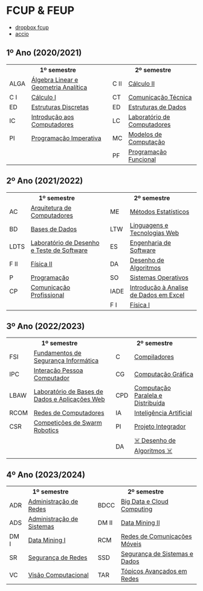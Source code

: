# FCUP & FEUP

* [dropbox fcup](https://www.dropbox.com/sh/3qfjyb43fkof7ll/AAAfKRquLZRwHRWPYyqcupSia?dl=0)
* [accio](https://accio.pt/feup/L:EIC)

## 1º Ano (2020/2021)
<table>
    <tr>
        <th colspan="2">1º semestre</th>
        <th colspan="2">2º semestre</th>
    </tr> 
    <tr>
        <td>ALGA</td>
        <td><a href="https://github.com/DanielaTomas/FCUP-FEUP/tree/main/1%C2%BAano/1%C2%BAsemestre/ALGA">Álgebra Linear e Geometria Analítica</a></td>
        <td>C II</td>
        <td><a href="https://github.com/DanielaTomas/FCUP-FEUP/tree/main/1%C2%BAano/2%C2%BAsemestre/Calculo%20II">Cálculo II</a></td>
    </tr>
    <tr>
        <td>C I</td>
        <td><a href="https://github.com/DanielaTomas/FCUP-FEUP/tree/main/1%C2%BAano/1%C2%BAsemestre/C%C3%A1lculo%20I">Cálculo I</a></td>
        <td>CT</td>
        <td><a href="https://github.com/DanielaTomas/FCUP-FEUP/tree/main/1%C2%BAano/2%C2%BAsemestre/Comunica%C3%A7%C3%A3o%20T%C3%A9cnica">Comunicação Técnica</a></td>
    </tr>
    <tr>
        <td>ED</td>
        <td><a href="https://github.com/DanielaTomas/FCUP-FEUP/tree/main/1%C2%BAano/1%C2%BAsemestre/Estruturas%20Discretas">Estruturas Discretas</a></td>
        <td>ED</td>
        <td><a href="https://github.com/DanielaTomas/FCUP-FEUP/tree/main/1%C2%BAano/2%C2%BAsemestre/Estruturas%20de%20Dados">Estruturas de Dados</a></td>
    </tr>
    <tr>
        <td>IC</td>
        <td><a href="https://github.com/DanielaTomas/FCUP-FEUP/tree/main/1%C2%BAano/1%C2%BAsemestre/Introdu%C3%A7%C3%A3o%20aos%20Computadores">Introdução aos Computadores</a></td>
        <td>LC</td>
        <td><a href="https://github.com/DanielaTomas/FCUP-FEUP/tree/main/1%C2%BAano/2%C2%BAsemestre/Laborat%C3%B3rio%20de%20Computadores">Laboratório de Computadores</a></td>
    </tr>
    <tr>
        <td>PI</td>
        <td><a href="https://github.com/DanielaTomas/FCUP-FEUP/tree/main/1%C2%BAano/1%C2%BAsemestre/PI_CC1003">Programação Imperativa</a></td>
        <td>MC</td>
        <td><a href="https://github.com/DanielaTomas/FCUP-FEUP/tree/main/1%C2%BAano/2%C2%BAsemestre/Modelos%20Computa%C3%A7%C3%A3o">Modelos de Computação</a></td>
    </tr>
        <tr>
        <td></td>
        <td></td>
        <td>PF</td>
        <td><a href="https://github.com/DanielaTomas/FCUP-FEUP/tree/main/1%C2%BAano/2%C2%BAsemestre/Programa%C3%A7%C3%A3o%20Funcional">Programação Funcional</a></td>
    </tr>
</table>

## 2º Ano (2021/2022)
<table>
    <tr>
        <th colspan="2">1º semestre</th>
        <th colspan="2">2º semestre</th>
    </tr> 
    <tr>
        <td>AC</td>
        <td><a href="https://github.com/DanielaTomas/FCUP-FEUP/tree/main/2%C2%BAano/1%C2%BAsemestre/Arquitetura%20de%20Computadores">Arquitetura de Computadores</a></td>
        <td>ME</td>
        <td><a href="https://github.com/DanielaTomas/FCUP-FEUP/tree/main/2%C2%BAano/2%C2%BAsemestre/M%C3%A9todos%20Estat%C3%ADsticos">Métodos Estatísticos</a></td>
    </tr>
    <tr>
        <td>BD</td>
        <td><a href="https://github.com/DanielaTomas/FCUP-FEUP/tree/main/2%C2%BAano/1%C2%BAsemestre/Bases%20de%20Dados">Bases de Dados</a></td>
        <td>LTW</td>
        <td><a href="https://github.com/DanielaTomas/FCUP-FEUP/tree/main/2%C2%BAano/2%C2%BAsemestre/Linguagens%20e%20Tecnologias%20Web">Linguagens e Tecnologias Web</a></td>
    </tr>
    <tr>
        <td>LDTS</td>
        <td><a href="https://github.com/DanielaTomas/FCUP-FEUP/tree/main/2%C2%BAano/1%C2%BAsemestre/LDTS">Laboratório de Desenho e Teste de Software</a></td>
        <td>ES</td>
        <td><a href="https://github.com/DanielaTomas/FCUP-FEUP/tree/main/2%C2%BAano/2%C2%BAsemestre/Engenharia%20de%20Software">Engenharia de Software</a></td>
    </tr>
    <tr>
        <td>F II</td>
        <td><a href="https://github.com/DanielaTomas/FCUP-FEUP/tree/main/2%C2%BAano/1%C2%BAsemestre/F%C3%ADsica%20II">Física II</a></td>
        <td>DA</td>
        <td><a href="https://github.com/DanielaTomas/FCUP-FEUP/tree/main/2%C2%BAano/2%C2%BAsemestre/Desenho%20de%20Algoritmos">Desenho de Algoritmos</a></td>
    </tr>
    <tr>
        <td>P</td>
        <td><a href="https://github.com/DanielaTomas/FCUP-FEUP/tree/main/2%C2%BAano/1%C2%BAsemestre/Programa%C3%A7%C3%A3o">Programação</a></td>
        <td>SO</td>
        <td><a href="https://github.com/DanielaTomas/FCUP-FEUP/tree/main/2%C2%BAano/2%C2%BAsemestre/Sistemas%20Operativos">Sistemas Operativos</a></td>
    </tr>
    <tr>
        <td>CP</td>
        <td><a href="https://github.com/DanielaTomas/FCUP-FEUP/tree/main/2%C2%BAano/1%C2%BAsemestre/Comunica%C3%A7%C3%A3o%20Profissional/Documentação">Comunicação Profissional</a></td>
        <td>IADE</td>
        <td><a href="https://github.com/DanielaTomas/FCUP-FEUP/tree/main/2%C2%BAano/2%C2%BAsemestre/IADExcel">Introdução à Analise de Dados em Excel</a></td>
    </tr>
    <tr>
        <td></td>
        <td></td>
        <td>F I</td>
        <td><a href="https://github.com/DanielaTomas/FCUP-FEUP/tree/main/2%C2%BAano/2%C2%BAsemestre/F%C3%ADsica%20I">Física I</a></td>
    </tr>
</table>

## 3º Ano (2022/2023)
<table>
    <tr>
        <th colspan="2">1º semestre</th>
        <th colspan="2">2º semestre</th>
    </tr> 
    <tr>
        <td>FSI</td>
        <td><a href="https://github.com/DanielaTomas/FCUP-FEUP/tree/main/3%C2%BAano/1%C2%BAsemestre/Fundamentos%20de%20Seguran%C3%A7a%20Inform%C3%A1tica">Fundamentos de Segurança Informática</a></td>
        <td>C</td>
        <td><a href="https://github.com/DanielaTomas/FCUP-FEUP/tree/main/3%C2%BAano/2%C2%BAsemestre/Compiladores">Compiladores</a></td>
    </tr>
    <tr>
        <td>IPC</td>
        <td><a href="https://github.com/DanielaTomas/FEUP-IPC">Interação Pessoa Computador</a></td>
        <td>CG</td>
        <td><a href="https://github.com/DanielaTomas/FEUP-CGRA">Computação Gráfica</a></td>
    </tr>
    <tr>
        <td>LBAW</td>
        <td><a href="https://github.com/DanielaTomas/FEUP-LBAW">Laboratório de Bases de Dados e Aplicações Web</a></td>
        <td>CPD</td>
        <td><a href="https://github.com/DanielaTomas/FCUP-FEUP/tree/main/3%C2%BAano/2%C2%BAsemestre/Computa%C3%A7%C3%A3o%20Paralela%20e%20Distribu%C3%ADda">Computação Paralela e Distribuída</a></td>
    </tr>
    <tr>
        <td>RCOM</td>
        <td><a href="https://github.com/DanielaTomas/FCUP-FEUP/tree/main/3%C2%BAano/1%C2%BAsemestre/Redes%20de%20Computadores">Redes de Computadores</a></td>
        <td>IA</td>
        <td><a href="https://github.com/DanielaTomas/FCUP-FEUP/tree/main/3%C2%BAano/2%C2%BAsemestre/Intelig%C3%AAncia%20Artificial">Inteligência Artificial</a></td>
    </tr>
    <tr>
        <td>CSR</td>
        <td><a href="https://github.com/DanielaTomas/FCUP-FEUP/tree/main/3%C2%BAano/1%C2%BAsemestre/Competi%C3%A7%C3%B5es%20de%20Swarm%20Robotics">Competições de Swarm Robotics</a></td>
        <td>PI</td>
        <td><a href="https://github.com/DanielaTomas/FEUP-PI">Projeto Integrador</a></td>
    </tr>
        <tr>
        <td></td>
        <td></td>
        <td>DA</td>
        <td><a href="https://github.com/DanielaTomas/FCUP-FEUP/tree/main/3%C2%BAano/2%C2%BAsemestre/%E2%98%A0%EF%B8%8F%20Desenho%20de%20Algoritmos%20%E2%98%A0%EF%B8%8F">☠️ Desenho de Algoritmos ☠️</a></td>
    </tr>
</table>

## 4º Ano (2023/2024)
<table>
    <tr>
        <th colspan="2">1º semestre</th>
        <th colspan="2">2º semestre</th>
    </tr> 
    <tr>
        <td>ADR</td>
        <td><a href="https://github.com/DanielaTomas/FCUP-FEUP/tree/main/4%C2%BAano/1%C2%BAsemestre/Administra%C3%A7%C3%A3o%20de%20Redes">Administração de Redes</a></td>
        <td>BDCC</td>
        <td><a href="https://github.com/DanielaTomas/FCUP-FEUP/tree/main/4%C2%BAano/2%C2%BAsemestre/Big%20Data%20e%20Cloud%20Computing">Big Data e Cloud Computing</a></td>
    </tr>
    <tr>
        <td>ADS</td>
        <td><a href="https://github.com/DanielaTomas/FCUP-FEUP/tree/main/4%C2%BAano/1%C2%BAsemestre/Administra%C3%A7%C3%A3o%20de%20Sistemas">Administração de Sistemas</a></td>
        <td>DM II</td>
        <td><a href="https://github.com/DanielaTomas/FCUP-FEUP/tree/main/4%C2%BAano/2%C2%BAsemestre/Data%20Mining%20II">Data Mining II</a></td>
    </tr>
    <tr>
        <td>DM I</td>
        <td><a href="https://github.com/DanielaTomas/FCUP-FEUP/tree/main/4%C2%BAano/1%C2%BAsemestre/Data%20Mining%20I">Data Mining I</a></td>
        <td>RCM</td>
        <td><a href="https://github.com/DanielaTomas/FCUP-FEUP/tree/main/4%C2%BAano/2%C2%BAsemestre/Redes%20de%20Comunica%C3%A7%C3%B5es%20M%C3%B3veis">Redes de Comunicações Móveis</a></td>
    </tr>
    <tr>
        <td>SR</td>
        <td><a href="https://github.com/DanielaTomas/FCUP-FEUP/tree/main/4%C2%BAano/1%C2%BAsemestre/Seguran%C3%A7a%20de%20Redes">Segurança de Redes</td>
        <td>SSD</a></td>
        <td><a href="https://github.com/DanielaTomas/FCUP-FEUP/tree/main/4%C2%BAano/2%C2%BAsemestre/Seguran%C3%A7a%20de%20Sistemas%20e%20Dados">Segurança de Sistemas e Dados</a></td>
    </tr>
    <tr>
        <td>VC</td>
        <td><a href="https://github.com/DanielaTomas/FCUP-FEUP/tree/main/4%C2%BAano/1%C2%BAsemestre/Vis%C3%A3o%20Computacional">Visão Computacional</a></td>
        <td>TAR</td>
        <td><a href="https://github.com/DanielaTomas/FCUP-FEUP/tree/main/4%C2%BAano/2%C2%BAsemestre/T%C3%B3picos%20Avan%C3%A7ados%20em%20Redes">Tópicos Avançados em Redes</a></td>
</table>
